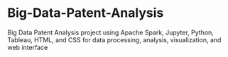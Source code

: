 # Big-Data-Patent-Analysis
Big Data Patent Analysis project using Apache Spark, Jupyter, Python, Tableau, HTML, and CSS for data processing, analysis, visualization, and web interface
